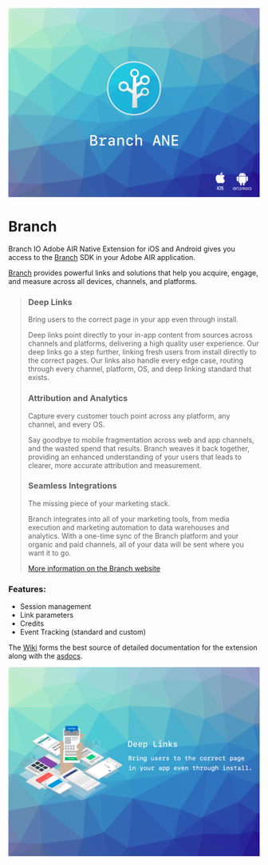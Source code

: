 
![](images/hero.png)

# Branch

Branch IO Adobe AIR Native Extension for iOS and Android gives you access to the [Branch](https://branch.io/) SDK in your Adobe AIR application.

[Branch](https://branch.io/) provides powerful links and solutions that help you acquire, engage, and measure across all devices, channels, and platforms.

>
> ### Deep Links
>
> Bring users to the correct page in your app even through install.
>
> Deep links point directly to your in-app content from sources across channels and platforms, delivering a high quality user experience. Our deep links go a step further, linking fresh users from install directly to the correct pages. Our links also handle every edge case, routing through every channel, platform, OS, and deep linking standard that exists.
>
>
> ### Attribution and Analytics
> 
> Capture every customer touch point across any platform, any channel, and every OS.
>
> Say goodbye to mobile fragmentation across web and app channels, and the wasted spend that results. Branch weaves it back together, providing an enhanced understanding of your users that leads to clearer, more accurate attribution and measurement.
>
>
> ### Seamless Integrations
>
> The missing piece of your marketing stack.
>
> Branch integrates into all of your marketing tools, from media execution and marketing automation to data warehouses and analytics. With a one-time sync of the Branch platform and your organic and paid channels, all of your data will be sent where you want it to go.
>
>
> [More information on the Branch website](https://branch.io/)


### Features:

- Session management 
- Link parameters 
- Credits
- Event Tracking (standard and custom)


The [Wiki](https://github.com/distriqt/ANE-BranchIO/wiki) forms the best source of detailed documentation for the extension along with 
the [asdocs](https://distriqt.github.io/ANE-BranchIO/asdocs). 


![](images/promo.png)
